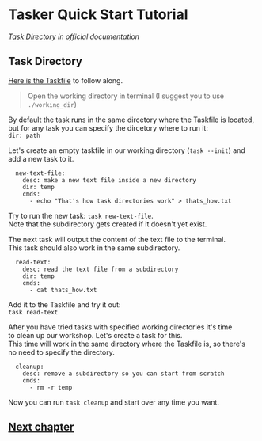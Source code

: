 # Tasker Quick Start Tutorial

*[Task Directory](https://taskfile.dev/usage/#task-directory) in official documentation*

## Task Directory

[Here is the Taskfile](Taskfile.yml) to follow along.

> Open the working directory in terminal (I suggest you to use `./working_dir`)

By default the task runs in the same dircetory where the Taskfile is located,  
but for any task you can specify the dircetory where to run it:  
`dir: path`

Let's create an empty taskfile in our working directory (`task --init`) and  
add a new task to it.

```
  new-text-file:
    desc: make a new text file inside a new directory
    dir: temp 
    cmds:
      - echo "That's how task directories work" > thats_how.txt
```

Try to run the new task: `task new-text-file`.  
Note that the subdirectory gets created if it doesn't yet exist.

The next task will output the content of the text file to the terminal.  
This task should also work in the same subdirectory.
```
  read-text:
    desc: read the text file from a subdirectory
    dir: temp
    cmds:
      - cat thats_how.txt 
``` 

Add it to the Taskfile and try it out:  
`task read-text`

After you have tried tasks with specified working directories it's time  
to clean up our workshop. Let's create a task for this.  
This time will work in the same directory where the Taskfile is, so there's  
no need to specify the directory.

```
  cleanup:
    desc: remove a subdirectory so you can start from scratch
    cmds:
      - rm -r temp
```

Now you can run `task cleanup` and start over any time you want.

## [Next chapter](../c03_including_taskfiles/README.md)
